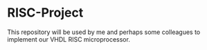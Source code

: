 # RISC-Project
This repository will be used by me and perhaps some colleagues to implement our VHDL RISC microprocessor. 
